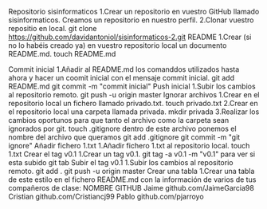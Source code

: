 Repositorio sisinformaticos
	1.Crear un repositorio en vuestro GitHub llamado sisinformaticos.
		Creamos un repositorio en nuestro perfil.
	2.Clonar vuestro repositio en local.
		git clone https://github.com/davidantoniol/sisinformaticos-2.git
README
	1.Crear (si no lo habéis creado ya) en vuestro repositorio local un documento README.md.
		touch README.md

Commit inicial
	1.Añadir al README.md los comanddos utilizados hasta ahora y hacer un coomit inicial con el mensaje commit inicial.
		git add README.md
		git commit -m "commit inicial"
Push inicial
	1.Subir los cambios al repositorio remoto.
		git push -u origin master
Ignorar archivos
	1.Crear en el repositorio local un fichero llamado privado.txt.
		touch privado.txt
	2.Crear en el repositorio local una carpeta llamada privada.
		mkdir privada
	3.Realizar los cambios oportunos para que tanto el archivo como la carpeta sean ignorados por git.
		touch .gitignore
		dentro de este archivo ponemos el nombre del archivo que queramos
		git add .gitignore
		git commit -m "git ignore"
Añadir fichero 1.txt
	1.Añadir fichero 1.txt al repositorio local.
		touch 1.txt
Crear el tag v0.1
	1.Crear un tag v0.1.
		git tag -a v0.1 -m "v0.1"
		para ver si esta subido git tab
Subir el tag v0.1
	1.Subir los cambios al repositorio remoto.
	git add .
	git push -u origin master
Crear una tabla
	1.Crear una tabla de este estilo en el fichero README.md con la información de varios de tus compañeros de clase:
		NOMBRE 	   GITHUB
		Jaime	   github.com/JaimeGarcia98
		Cristian   github.com/Cristiancj99
		Pablo      github.com/pjarroyo
